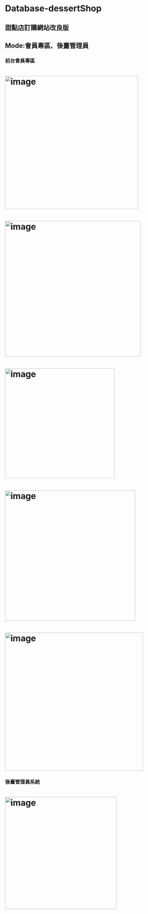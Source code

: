 # Database-dessertShop
## 甜點店訂購網站改良版
## Mode:會員專區、後臺管理員

### 前台會員專區
# <img width="438" alt="image" src="https://github.com/meimei-lin/Database-dessertShop/assets/81676839/7cdddb2c-93ce-4d7c-a448-fb3a24c7b094">
# <img width="446" alt="image" src="https://github.com/meimei-lin/Database-dessertShop/assets/81676839/8f1e98d1-368b-43e5-9493-fd3067d84814">
# <img width="361" alt="image" src="https://github.com/meimei-lin/Database-dessertShop/assets/81676839/a987571a-7f6f-4267-93af-64b9d43c47c6">
# <img width="429" alt="image" src="https://github.com/meimei-lin/Database-dessertShop/assets/81676839/dd1576a5-3502-4170-8b67-e2e56f32a733">
# <img width="455" alt="image" src="https://github.com/meimei-lin/Database-dessertShop/assets/81676839/c9eca975-07c2-4965-92f7-a9bef6ffc6b7">

### 後臺管理員系統
# <img width="368" alt="image" src="https://github.com/meimei-lin/Database-dessertShop/assets/81676839/74447239-38b8-4585-b562-c5a1e4678cbc">




